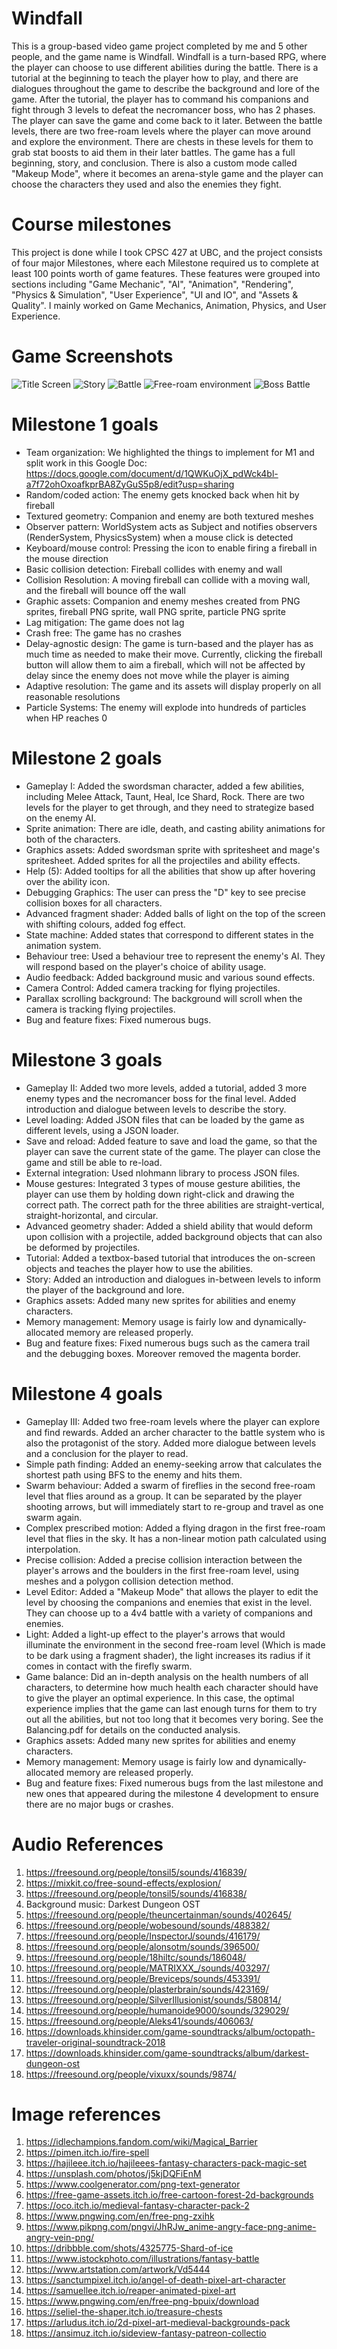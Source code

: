 # Windfall

This is a group-based video game project completed by me and 5 other people, and the game name is Windfall. Windfall is a turn-based RPG, where the player can choose to use different abilities during the battle. There is a tutorial at the beginning to teach the player how to play, and there are dialogues throughout the game to describe the background and lore of the game. After the tutorial, the player has to command his companions and fight through 3 levels to defeat the necromancer boss, who has 2 phases. The player can save the game and come back to it later. Between the battle levels, there are two free-roam levels where the player can move around and explore the environment. There are chests in these levels for them to grab stat boosts to aid them in their later battles. The game has a full beginning, story, and conclusion. There is also a custom mode called "Makeup Mode", where it becomes an arena-style game and the player can choose the characters they used and also the enemies they fight.

# Course milestones
This project is done while I took CPSC 427 at UBC, and the project consists of four major Milestones, where each Milestone required us to complete at least 100 points worth of game features. These features were grouped into sections including "Game Mechanic", "AI", "Animation", "Rendering", "Physics & Simulation", "User Experience", "UI and IO", and "Assets & Quality". I mainly worked on Game Mechanics, Animation, Physics, and User Experience.

# Game Screenshots

![Title Screen](../images/TitleScreen.png)
![Story](../images/Intro.png)
![Battle](../images/Battle.png)
![Free-roam environment](../images/FreeRoam.png)
![Boss Battle](../images/BossBattle.png)

# Milestone 1 goals

* Team organization: We highlighted the things to implement for M1 and split work in this Google Doc: https://docs.google.com/document/d/1QWKuOjX_pdWck4bl-a7f72ohOxoafkprBA8ZyGuS5p8/edit?usp=sharing
* Random/coded action: The enemy gets knocked back when hit by fireball
* Textured geometry: Companion and enemy are both textured meshes
* Observer pattern: WorldSystem acts as Subject and notifies observers (RenderSystem, PhysicsSystem) when a mouse click is detected
* Keyboard/mouse control: Pressing the icon to enable firing a fireball in the mouse direction
* Basic collision detection: Fireball collides with enemy and wall
* Collision Resolution: A moving fireball can collide with a moving wall, and the fireball will bounce off the wall
* Graphic assets: Companion and enemy meshes created from PNG sprites, fireball PNG sprite, wall PNG sprite, particle PNG sprite
* Lag mitigation: The game does not lag
* Crash free: The game has no crashes
* Delay-agnostic design: The game is turn-based and the player has as much time as needed to make their move. Currently, clicking the fireball button will allow them to aim a fireball, which will not be affected by delay since the enemy does not move while the player is aiming
* Adaptive resolution: The game and its assets will display properly on all reasonable resolutions
* Particle Systems: The enemy will explode into hundreds of particles when HP reaches 0

# Milestone 2 goals

* Gameplay I: Added the swordsman character, added a few abilities, including Melee Attack, Taunt, Heal, Ice Shard, Rock. There are two levels for the player to get through, and they need to strategize based on the enemy AI.
* Sprite animation: There are idle, death, and casting ability animations for both of the characters.
* Graphics assets: Added swordsman sprite with spritesheet and mage's spritesheet. Added sprites for all the projectiles and ability effects.
* Help (5): Added tooltips for all the abilities that show up after hovering over the ability icon.
* Debugging Graphics: The user can press the "D" key to see precise collision boxes for all characters.
* Advanced fragment shader: Added balls of light on the top of the screen with shifting colours, added fog effect.
* State machine: Added states that correspond to different states in the animation system.
* Behaviour tree: Used a behaviour tree to represent the enemy's AI. They will respond based on the player's choice of ability usage.
* Audio feedback: Added background music and various sound effects.
* Camera Control: Added camera tracking for flying projectiles.
* Parallax scrolling background: The background will scroll when the camera is tracking flying projectiles.
* Bug and feature fixes: Fixed numerous bugs.

# Milestone 3 goals

* Gameplay II: Added two more levels, added a tutorial, added 3 more enemy types and the necromancer boss for the final level. Added introduction and dialogue between levels to describe the story.
* Level loading: Added JSON files that can be loaded by the game as different levels, using a JSON loader.
* Save and reload: Added feature to save and load the game, so that the player can save the current state of the game. The player can close the game and still be able to re-load.
* External integration: Used nlohmann library to process JSON files.
* Mouse gestures: Integrated 3 types of mouse gesture abilities, the player can use them by holding down right-click and drawing the correct path. The correct path for the three abilities are straight-vertical, straight-horizontal, and circular.
* Advanced geometry shader: Added a shield ability that would deform upon collision with a projectile, added background objects that can also be deformed by projectiles.
* Tutorial: Added a textbox-based tutorial that introduces the on-screen objects and teaches the player how to use the abilities.
* Story: Added an introduction and dialogues in-between levels to inform the player of the background and lore.
* Graphics assets: Added many new sprites for abilities and enemy characters.
* Memory management: Memory usage is fairly low and dynamically-allocated memory are released properly.
* Bug and feature fixes: Fixed numerous bugs such as the camera trail and the debugging boxes. Moreover removed the magenta border.

# Milestone 4 goals

* Gameplay III: Added two free-roam levels where the player can explore and find rewards. Added an archer character to the battle system who is also the protagonist of the story. Added more dialogue between levels and a conclusion for the player to read.
* Simple path finding: Added an enemy-seeking arrow that calculates the shortest path using BFS to the enemy and hits them.
* Swarm behaviour: Added a swarm of fireflies in the second free-roam level that flies around as a group. It can be separated by the player shooting arrows, but will immediately start to re-group and travel as one swarm again.
* Complex prescribed motion: Added a flying dragon in the first free-roam level that flies in the sky. It has a non-linear motion path calculated using interpolation.
* Precise collision: Added a precise collision interaction between the player's arrows and the boulders in the first free-roam level, using meshes and a polygon collision detection method.
* Level Editor: Added a "Makeup Mode" that allows the player to edit the level by choosing the companions and enemies that exist in the level. They can choose up to a 4v4 battle with a variety of companions and enemies.
* Light: Added a light-up effect to the player's arrows that would illuminate the environment in the second free-roam level (Which is made to be dark using a fragment shader), the light increases its radius if it comes in contact with the firefly swarm.
* Game balance: Did an in-depth analysis on the health numbers of all characters, to determine how much health each character should have to give the player an optimal experience. In this case, the optimal experience implies that the game can last enough turns for them to try out all the abilities, but not too long that it becomes very boring. See the Balancing.pdf for details on the conducted analysis.
* Graphics assets: Added many new sprites for abilities and enemy characters.
* Memory management: Memory usage is fairly low and dynamically-allocated memory are released properly.
* Bug and feature fixes: Fixed numerous bugs from the last milestone and new ones that appeared during the milestone 4 development to ensure there are no major bugs or crashes.

# Audio References

1. https://freesound.org/people/tonsil5/sounds/416839/
2. https://mixkit.co/free-sound-effects/explosion/
3. https://freesound.org/people/tonsil5/sounds/416838/
4. Background music: Darkest Dungeon OST
5. https://freesound.org/people/theuncertainman/sounds/402645/
6. https://freesound.org/people/wobesound/sounds/488382/
7. https://freesound.org/people/InspectorJ/sounds/416179/
8. https://freesound.org/people/alonsotm/sounds/396500/
9. https://freesound.org/people/18hiltc/sounds/186048/
10. https://freesound.org/people/MATRIXXX_/sounds/403297/
11. https://freesound.org/people/Breviceps/sounds/453391/
12. https://freesound.org/people/plasterbrain/sounds/423169/
13. https://freesound.org/people/SilverIllusionist/sounds/580814/
14. https://freesound.org/people/humanoide9000/sounds/329029/
15. https://freesound.org/people/Aleks41/sounds/406063/
16. https://downloads.khinsider.com/game-soundtracks/album/octopath-traveler-original-soundtrack-2018
17. https://downloads.khinsider.com/game-soundtracks/album/darkest-dungeon-ost
18. https://freesound.org/people/vixuxx/sounds/9874/

# Image references

1. https://idlechampions.fandom.com/wiki/Magical_Barrier
2. https://pimen.itch.io/fire-spell
3. https://hajileee.itch.io/hajileees-fantasy-characters-pack-magic-set
4. https://unsplash.com/photos/j5kjDQFiEnM
5. https://www.coolgenerator.com/png-text-generator
6. https://free-game-assets.itch.io/free-cartoon-forest-2d-backgrounds
7. https://oco.itch.io/medieval-fantasy-character-pack-2
8. https://www.pngwing.com/en/free-png-zxihk
9. https://www.pikpng.com/pngvi/JhRJw_anime-angry-face-png-anime-angry-vein-png/
10. https://dribbble.com/shots/4325775-Shard-of-ice
11. https://www.istockphoto.com/illustrations/fantasy-battle
12. https://www.artstation.com/artwork/Vd5444
13. https://sanctumpixel.itch.io/angel-of-death-pixel-art-character
14. https://samuellee.itch.io/reaper-animated-pixel-art
15. https://www.pngwing.com/en/free-png-bpuix/download
16. https://seliel-the-shaper.itch.io/treasure-chests
17. https://arludus.itch.io/2d-pixel-art-medieval-backgrounds-pack
18. https://ansimuz.itch.io/sideview-fantasy-patreon-collectio